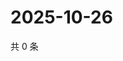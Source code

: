 # 2025-10-26

共 0 条

<!-- BEGIN ZHIHUQUESTIONS -->
<!-- 最后更新时间 Sun Oct 26 2025 23:10:17 GMT+0800 (China Standard Time) -->

<!-- END ZHIHUQUESTIONS -->
